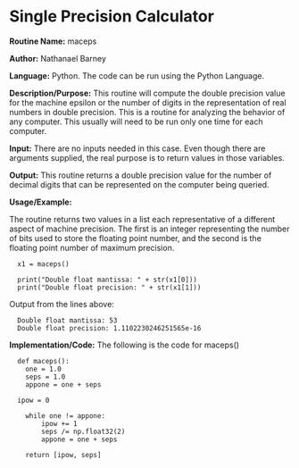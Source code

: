 # Single Precision Calculator

**Routine Name:**           maceps

**Author:** Nathanael Barney

**Language:** Python. The code can be run using the Python Language.

**Description/Purpose:** This routine will compute the double precision value for the machine epsilon or the number of digits
in the representation of real numbers in double precision. This is a routine for analyzing the behavior of any computer. This
usually will need to be run only one time for each computer.

**Input:** There are no inputs needed in this case. Even though there are arguments supplied, the real purpose is to
return values in those variables.

**Output:** This routine returns a double precision value for the number of decimal digits that can be represented on the
computer being queried.

**Usage/Example:**

The routine returns two values in a list each representative of a different aspect of machine precision. The first is an integer representing the number of bits used to store the floating point number, and the second is the floating point number of maximum precision.

      x1 = maceps()
      
      print("Double float mantissa: " + str(x1[0]))
      print("Double float precision: " + str(x1[1]))

Output from the lines above:

      Double float mantissa: 53
      Double float precision: 1.1102230246251565e-16


**Implementation/Code:** The following is the code for maceps()
  
      
      def maceps():
        one = 1.0
        seps = 1.0
        appone = one + seps
      
      ipow = 0
      
        while one != appone:
            ipow += 1
            seps /= np.float32(2)
            appone = one + seps
        
        return [ipow, seps]
